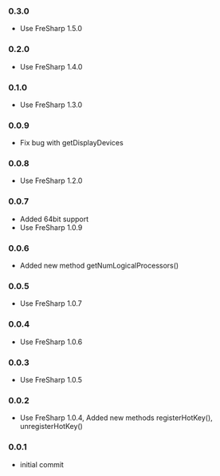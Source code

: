 ### 0.3.0
- Use FreSharp 1.5.0

### 0.2.0
- Use FreSharp 1.4.0

### 0.1.0
- Use FreSharp 1.3.0

### 0.0.9
- Fix bug with getDisplayDevices

### 0.0.8
- Use FreSharp 1.2.0

### 0.0.7
- Added 64bit support
- Use FreSharp 1.0.9

### 0.0.6  
- Added new method getNumLogicalProcessors()

### 0.0.5  
- Use FreSharp 1.0.7

### 0.0.4  
- Use FreSharp 1.0.6

### 0.0.3  
- Use FreSharp 1.0.5

### 0.0.2  
- Use FreSharp 1.0.4, Added new methods registerHotKey(), unregisterHotKey()

### 0.0.1  
- initial commit
